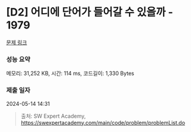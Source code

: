 # [D2] 어디에 단어가 들어갈 수 있을까 - 1979 

[문제 링크](https://swexpertacademy.com/main/code/problem/problemDetail.do?contestProbId=AV5PuPq6AaQDFAUq) 

### 성능 요약

메모리: 31,252 KB, 시간: 114 ms, 코드길이: 1,330 Bytes

### 제출 일자

2024-05-14 14:31



> 출처: SW Expert Academy, https://swexpertacademy.com/main/code/problem/problemList.do